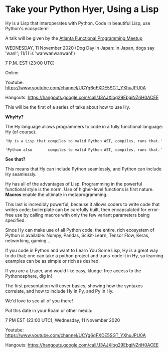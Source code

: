# Take your Python Hyer, Using a Lisp

Hy is a Lisp that interoperates with Python. Code in beautiful Lisp, use Python's ecosystem!

A talk will be given by the [Atlanta Functional Programming Meetup](<https://www.meetup.com/Atlanta-Functional-Programming-Meetup/>)

WEDNESDAY, 11 November 2020 (Dog Day in Japan: in Japan, dogs say 'wan!'; 11/11 is 'wanwanwanwan!')

7 P.M. EST (23:00 UTC)

Online

Youtube:
<https://www.youtube.com/channel/UCYg6qFXDE5SGT_YXhuJPU0A>

Hangouts:
<https://hangouts.google.com/call/J3AJXibg29EbgiNZriH0ACEE>

This will be the first of a series of talks about how to use Hy.

**WhyHy?**

The Hy language allows programmers to code in a fully functional language: Hy (of course).

    'Hy is a Lisp that compiles to valid Python AST, compiles, runs that.'
    
    'Python also       compiles to valid Python AST, compiles, runs that.'

**See that?**

This means that Hy can include Python seamlessly, and Python can include Hy seamlessly.

Hy has all of the advantages of Lisp. Programming in the powerful functional style is the norm. Use of higher-level functions is first nature. **Macros** enable the ultimate in metaprogramming.

This last is incredibly powerful, because it allows coders to write code that writes code; boilerplate can be carefully built, then encapsulated for error-free use by calling macros with only the few variant parameters being specified.

Since Hy can make use of all Python code, the entire, rich ecosystem of Python is available: Numpy, Pandas, Scikit-Learn, Tensor Flow, Keras, networking, gaming&#x2026;

If you code in Python and want to Learn You Some Lisp, Hy is a great way to do that; one can take a python project and trans-code it in Hy, so learning examples can be as simple or rich as desired.

If you are a Lisper, and would like easy, kludge-free access to the Pythonosphere, dig in!

The first presentation will cover basics, showing how the syntaxes correlate, and how to include Hy in Py, and Py in Hy.

We'd love to see all of you there!

Put this date in your Roam or other media:

7 PM EST (23:00 UTC), Wednesday, 11 November 2020

Youtube: <https://www.youtube.com/channel/UCYg6qFXDE5SGT_YXhuJPU0A>

Hangouts: <https://hangouts.google.com/call/J3AJXibg29EbgiNZriH0ACEE>

